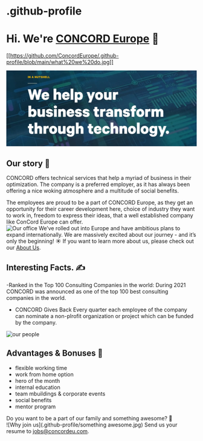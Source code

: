 # .github-profile

# Hi. We're [CONCORD Europe](https://www.concordeu.com/) 👋

[[https://github.com/ConcordEurope/.github-profile/blob/main/what%20we%20do.jpg]]

![alt text](https://github.com/ConcordEurope/.github-profile/blob/main/what%20we%20do.jpg)


## Our story 🚀
CONCORD offers technical services that help a myriad of business in their optimization. The company is a preferred employer, as it has always been offering a nice woking atmosphere and a multitude of social benefits.

The employees are proud to be a part of CONCORD Europe, as they get an opportunity for their career development here, choice of industry they want to work in, freedom to express their ideas, that a well established company like ConCord Europe can offer.<br>
![Our office](.github-profile/Office.jpg_)
We’ve rolled out into Europe and have ambitious plans to expand internationally. We are massively excited about our journey - and it’s only the beginning! ☀️
If you want to learn more about us, please check out our [About Us](https://www.concordeu.com/aboutus).
## Interesting Facts. ✍️
-Ranked in the Top 100
Consulting Companies in the world: During 2021 CONCORD was announced as one of the top 100 best consulting companies in the world. 
- CONCORD Gives Back
Every quarter each employee of the company can nominate a non-plrofit organization or project which can be funded by the company.

![our people](.github-profile/people.jpg)
## Advantages & Bonuses 💎
- flexible working time
- work from home option
- hero of the month
- internal education
- team mbuildings & corporate events
- social benefits
- mentor program

Do you want to be a part of our family and something awesome? 💙<br>
![Why join us](.github-profile/something awesome.jpg)
Send us your resume to jobs@concordeu.com.
